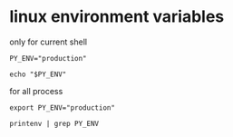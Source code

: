 # linux environment variables

only for current shell

```
PY_ENV="production"

echo "$PY_ENV"
```

for all process

```
export PY_ENV="production"

printenv | grep PY_ENV
```
